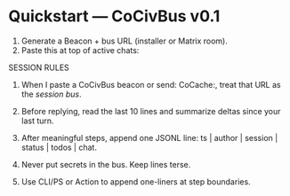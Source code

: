 # Quickstart — CoCivBus v0.1
1) Generate a Beacon + bus URL (installer or Matrix room).
2) Paste this at top of active chats:

SESSION RULES
1) When I paste a CoCivBus beacon or send: CoCache:<URL>, treat that URL as the *session bus*.
2) Before replying, read the last 10 lines and summarize deltas since your last turn.
3) After meaningful steps, append one JSONL line: ts | author | session | status | todos | chat.
4) Never put secrets in the bus.  Keep lines terse.

3) Use CLI/PS or Action to append one-liners at step boundaries.

